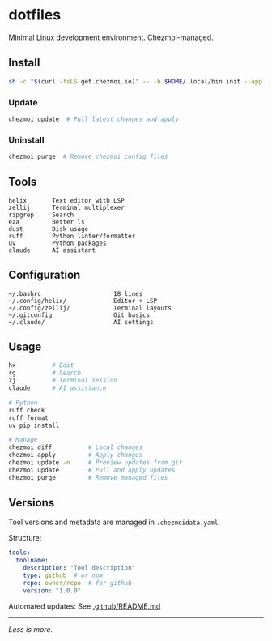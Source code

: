 # dotfiles

Minimal Linux development environment. Chezmoi-managed.

## Install

```bash
sh -c "$(curl -fsLS get.chezmoi.io)" -- -b $HOME/.local/bin init --apply 0xAndrii
```

### Update

```bash
chezmoi update  # Pull latest changes and apply
```

### Uninstall

```bash
chezmoi purge  # Remove chezmoi config files
```

## Tools

```
helix       Text editor with LSP
zellij      Terminal multiplexer
ripgrep     Search
eza         Better ls
dust        Disk usage
ruff        Python linter/formatter
uv          Python packages
claude      AI assistant
```

## Configuration

```
~/.bashrc                    18 lines
~/.config/helix/             Editor + LSP
~/.config/zellij/            Terminal layouts
~/.gitconfig                 Git basics
~/.claude/                   AI settings
```

## Usage

```bash
hx          # Edit
rg          # Search
zj          # Terminal session
claude      # AI assistance

# Python
ruff check
ruff format
uv pip install

# Manage
chezmoi diff          # Local changes
chezmoi apply         # Apply changes
chezmoi update -n     # Preview updates from git
chezmoi update        # Pull and apply updates
chezmoi purge         # Remove managed files
```

## Versions

Tool versions and metadata are managed in `.chezmoidata.yaml`. 

Structure:
```yaml
tools:
  toolname:
    description: "Tool description"
    type: github  # or npm
    repo: owner/repo  # for github
    version: "1.0.0"
```

Automated updates: See [.github/README.md](.github/README.md)

---

_Less is more._
